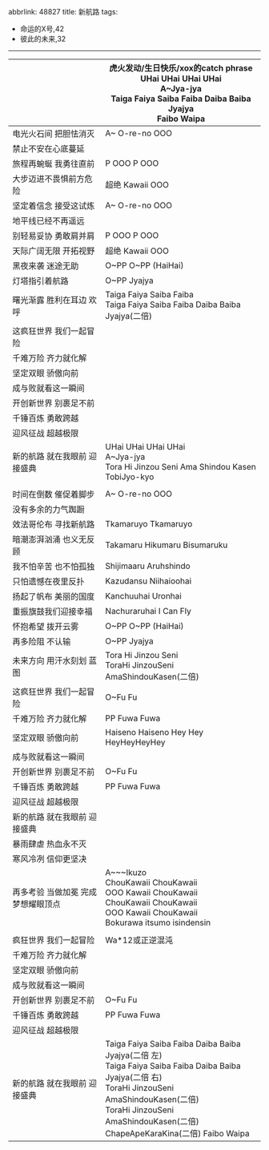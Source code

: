 abbrlink: 48827
title: 新航路
tags:
  - 命运的X号,42
  - 彼此的未来,32
---
|      |虎火发动/生日快乐/xox的catch phrase<br>UHai UHai UHai UHai<br>A~Jya-jya<br>Taiga Faiya Saiba Faiba Daiba Baiba Jyajya<br>Faibo Waipa|
|--|--|
|电光火石间 把胆怯消灭|A~ O-re-no OOO|
|禁止不安在心底蔓延|      |
|旅程再蜿蜒 我勇往直前|P OOO P OOO|
|大步迈进不畏惧前方危险|超绝 Kawaii OOO|
|坚定着信念 接受这试炼|A~ O-re-no OOO|
|地平线已经不再遥远|      |
|别轻易妥协 勇敢肩并肩|P OOO P OOO|
|天际广阔无限 开拓视野|超绝 Kawaii OOO|
|黑夜来袭 迷途无助|O~PP O~PP (HaiHai)|
|灯塔指引着航路|O~PP Jyajya|
|曙光渐露 胜利在耳边 欢呼|Taiga Faiya Saiba Faiba<br>Taiga Faiya Saiba Faiba Daiba Baiba Jyajya(二倍)|
|这疯狂世界 我们一起冒险|      |
|千难万险 齐力就化解|      |
|坚定双眼 骄傲向前|      |
|成与败就看这一瞬间|      |
|开创新世界 别裹足不前|      |
|千锤百炼 勇敢跨越|      |
|迎风征战 超越极限|      |
|新的航路 就在我眼前 迎接盛典|UHai UHai UHai UHai<br>A~Jya-jya<br>Tora Hi Jinzou Seni Ama Shindou Kasen <br>TobiJyo-kyo|
|      |      |
|时间在倒数 催促着脚步|A~ O-re-no OOO|
|没有多余的力气踟蹰|      |
|效法哥伦布 寻找新航路|Tkamaruyo Tkamaruyo|
|暗潮澎湃汹涌 也义无反顾|Takamaru Hikumaru Bisumaruku|
|我不怕辛苦 也不怕孤独|Shijimaaru Aruhshindo|
|只怕遗憾在夜里反扑|Kazudansu Niihaioohai|
|扬起了帆布 美丽的国度|Kanchuuhai Uronhai|
|重振旗鼓我们迎接幸福|Nachuraruhai I Can Fly|
|怀抱希望 拨开云雾|O~PP O~PP (HaiHai)|
|再多险阻 不认输|O~PP Jyajya|
|未来方向 用汗水刻划 蓝图|Tora Hi Jinzou Seni<br>ToraHi JinzouSeni AmaShindouKasen(二倍)|
|这疯狂世界 我们一起冒险|O~Fu Fu|
|千难万险 齐力就化解|PP Fuwa Fuwa|
|坚定双眼 骄傲向前|Haiseno Haiseno Hey Hey HeyHeyHeyHey|
|成与败就看这一瞬间|      |
|开创新世界 别裹足不前|O~Fu Fu|
|千锤百炼 勇敢跨越|PP Fuwa Fuwa|
|迎风征战 超越极限|      |
|新的航路 就在我眼前 迎接盛典|      |
|暴雨肆虐 热血永不灭|      |
|寒风冷冽 信仰更坚决|      |
|再多考验 当做加冕 完成 梦想耀眼顶点|A~~~Ikuzo<br>ChouKawaii ChouKawaii<br>OOO Kawaii ChouKawaii<br>ChouKawaii ChouKawaii<br>OOO Kawaii ChouKawaii<br>Bokurawa itsumo isindensin|
|      |      |
|疯狂世界 我们一起冒险|Wa*12或正逆混沌|
|千难万险 齐力就化解|      |
|坚定双眼 骄傲向前|      |
|成与败就看这一瞬间|      |
|开创新世界 别裹足不前|O~Fu Fu|
|千锤百炼 勇敢跨越|PP Fuwa Fuwa|
|迎风征战 超越极限|      |
|新的航路 就在我眼前 迎接盛典|Taiga Faiya Saiba Faiba Daiba Baiba Jyajya(二倍 左)<br>Taiga Faiya Saiba Faiba Daiba Baiba Jyajya(二倍 右)<br>ToraHi JinzouSeni AmaShindouKasen(二倍)<br>ToraHi JinzouSeni AmaShindouKasen(二倍)<br>ChapeApeKaraKina(二倍) Faibo Waipa|